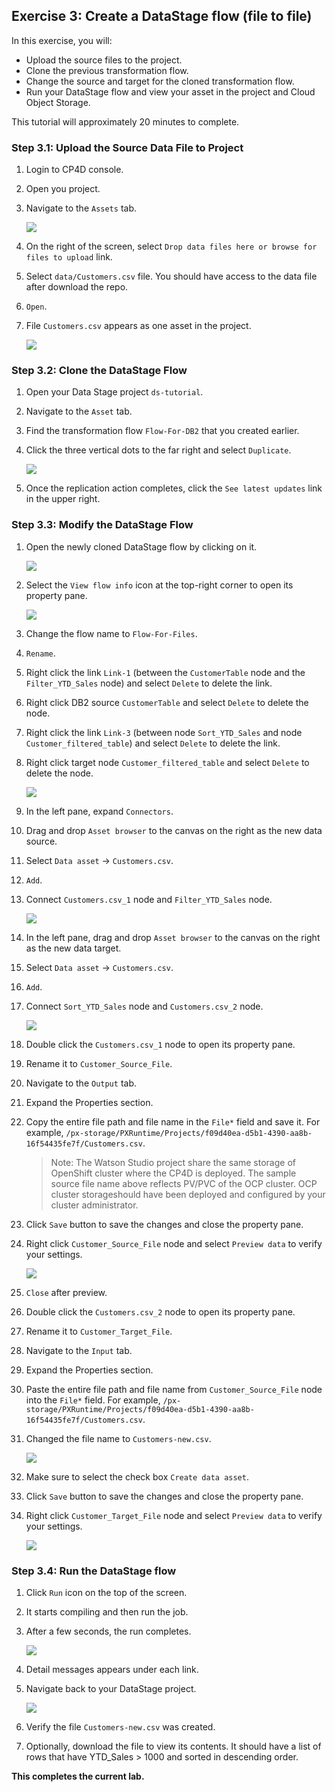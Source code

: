 ## Exercise 3: Create a DataStage flow (file to file)

In this exercise, you will:

- Upload the source files to the project.
- Clone the previous transformation flow.
- Change the source and target for the cloned transformation flow.
- Run your DataStage flow and view your asset in the project and Cloud Object Storage.

This tutorial will approximately 20 minutes to complete.

### Step 3.1: Upload the Source Data File to Project

1. Login to CP4D console.
1. Open you project.
1. Navigate to the `Assets` tab.

    <img src="docs/images/cp4d-ds03-step01.png">

1. On the right of the screen, select `Drop data files here or browse for files to upload` link.
1. Select `data/Customers.csv` file. You should have access to the data file after download the repo.
1. `Open`.
1. File `Customers.csv` appears as one asset in the project.

    <img src="docs/images/cp4d-ds03-step02.png">


### Step 3.2: Clone the DataStage Flow

1. Open your Data Stage project `ds-tutorial`.
1. Navigate to the `Asset` tab.
1. Find the transformation flow `Flow-For-DB2` that you created earlier.
1. Click the three vertical dots to the far right and select `Duplicate`. 

    <img src="docs/images/cp4d-ds03-step03.png">

1. Once the replication action completes,  click the `See latest updates` link in the upper right.


### Step 3.3: Modify the DataStage Flow

1. Open the newly cloned DataStage flow by clicking on it.

    <img src="docs/images/cp4d-ds03-step04.png">

1. Select the `View flow info` icon at the top-right corner to open its property pane.

    <img src="docs/images/cp4d-ds03-step05.png">

1. Change the flow name to `Flow-For-Files`.
1. `Rename`.
1. Right click the link `Link-1` (between the `CustomerTable` node and the `Filter_YTD_Sales` node) and select `Delete` to delete the link.
1. Right click DB2 source `CustomerTable` and select `Delete` to delete the node.
1. Right click the link `Link-3` (between node `Sort_YTD_Sales` and node `Customer_filtered_table`) and select `Delete` to delete the link.
1. Right click target node `Customer_filtered_table` and select `Delete` to delete the node.

    <img src="docs/images/cp4d-ds03-step06.png">

1. In the left pane, expand `Connectors`.
1. Drag and drop `Asset browser` to the canvas on the right as the new data source.
1. Select `Data asset` -> `Customers.csv`.
1. `Add`.
1. Connect `Customers.csv_1` node and `Filter_YTD_Sales` node.

    <img src="docs/images/cp4d-ds03-step07.png">

1. In the left pane, drag and drop `Asset browser` to the canvas on the right as the new data target.
1. Select `Data asset` -> `Customers.csv`.
1. `Add`.
1. Connect `Sort_YTD_Sales` node and `Customers.csv_2` node.

    <img src="docs/images/cp4d-ds03-step08.png">

1. Double click the `Customers.csv_1` node to open its property pane. 
1. Rename it to `Customer_Source_File`.
1. Navigate to the `Output` tab.
1. Expand the Properties section. 
1. Copy the entire file path and file name in the `File*` field and save it. For example, `/px-storage/PXRuntime/Projects/f09d40ea-d5b1-4390-aa8b-16f54435fe7f/Customers.csv`.

    >Note: The Watson Studio project share the same storage of OpenShift cluster where the CP4D is deployed. The sample source file name above reflects PV/PVC of the OCP cluster. OCP cluster storageshould have been deployed and configured by your cluster administrator.

1. Click `Save` button to save the changes and close the property pane.
1. Right click `Customer_Source_File` node and select `Preview data` to verify your settings.

    <img src="docs/images/cp4d-ds03-step09.png">

1. `Close` after preview.
1. Double click the `Customers.csv_2` node to open its property pane. 
1. Rename it to `Customer_Target_File`.
1. Navigate to the `Input` tab.
1. Expand the Properties section. 
1. Paste the entire file path and file name from `Customer_Source_File` node into the `File*` field. For example, `/px-storage/PXRuntime/Projects/f09d40ea-d5b1-4390-aa8b-16f54435fe7f/Customers.csv`.
1. Changed the file name to `Customers-new.csv`.

    <img src="docs/images/cp4d-ds03-step10.png">

1. Make sure to select the check box `Create data asset`.
1. Click `Save` button to save the changes and close the property pane.
1. Right click `Customer_Target_File` node and select `Preview data` to verify your settings.

    <img src="docs/images/cp4d-ds03-step11.png">


### Step 3.4: Run the DataStage flow

1. Click `Run` icon on the top of the screen.
1. It starts compiling and then run the job.
1. After a few seconds, the run completes.

    <img src="docs/images/cp4d-ds03-step12.png">

1. Detail messages appears under each link.
1. Navigate back to your DataStage project.

    <img src="docs/images/cp4d-ds03-step13.png">

1. Verify the file `Customers-new.csv` was created.
1. Optionally, download the file to view its contents. It should have a list of rows that have YTD_Sales > 1000 and sorted in descending order.

**This completes the current lab.**
